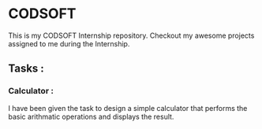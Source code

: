 # CODSOFT
This is my CODSOFT Internship repository. Checkout my awesome projects assigned to me during the Internship.
## Tasks :

### Calculator :
I have been given the task to design a simple calculator that performs the basic arithmatic operations and displays the result.
